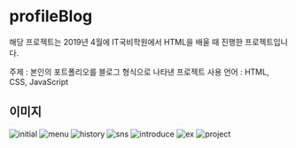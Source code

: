 # profileBlog

해당 프로젝트는 2019년 4월에 IT국비학원에서 HTML을 배울 때 진행한 프로젝트입니다.

주제 : 본인의 포트폴리오를 블로그 형식으로 나타낸 프로젝트
사용 언어 : HTML, CSS, JavaScript


## 이미지

![initial](https://user-images.githubusercontent.com/55429634/80310240-9cd2b700-8814-11ea-9410-d11e8ec89e1f.png) ![menu](https://user-images.githubusercontent.com/55429634/80310269-c1c72a00-8814-11ea-9fac-eaece4bc2701.png) ![history](https://user-images.githubusercontent.com/55429634/80310293-d9061780-8814-11ea-87a2-30923caa2808.PNG) ![sns](https://user-images.githubusercontent.com/55429634/80310297-db687180-8814-11ea-888a-64b42fc3b0a1.PNG) ![introduce](https://user-images.githubusercontent.com/55429634/80310298-dd323500-8814-11ea-9810-f03fd247d878.PNG) ![ex](https://user-images.githubusercontent.com/55429634/80310304-defbf880-8814-11ea-80a5-a060aef8bf6e.PNG) ![project](https://user-images.githubusercontent.com/55429634/80310307-e0c5bc00-8814-11ea-8ec0-311a2f555534.PNG)

